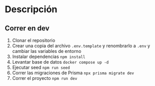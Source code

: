 # Descripción

## Correr en dev

1. Clonar el repositorio
2. Crear una copia del archivo `.env.template` y renombrarlo a `.env` y cambiar las variables de entorno
3. Instalar dependencias `npm install`
4. Levantar base de datos `docker compose up -d`
5. Ejecutar seed `npm run seed`
6. Correr las migraciones de Prisma `npx prisma migrate dev`
7. Correr el proyecto `npm run dev`
